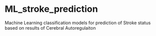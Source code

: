 # ML_stroke_prediction
Machine Learning classification models for prediction of Stroke status based on results of Cerebral Autoregulaiton
